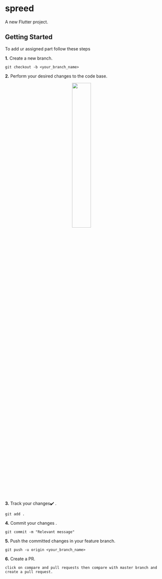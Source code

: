 # spreed

A new Flutter project.

## Getting Started
To add ur assigned part follow these steps


**1.** Create a new branch.

```
git checkout -b <your_branch_name>
```

**2.** Perform your desired changes to the code base.

<p align="center"><img width=35% src="https://media2.giphy.com/media/L1R1tvI9svkIWwpVYr/giphy.gif?cid=ecf05e47pzi2rpig0vc8pjusra8hiai1b91zgiywvbubu9vu&rid=giphy.gif"></p>

**3.** Track your changes:heavy_check_mark: .

```
git add . 
```

**4.** Commit your changes .

```
git commit -m "Relevant message"
```

**5.** Push the committed changes in your feature branch.

```
git push -u origin <your_branch_name>
```


**6.** Create a PR.

```
click on compare and pull requests then compare with master branch and create a pull request.
```
